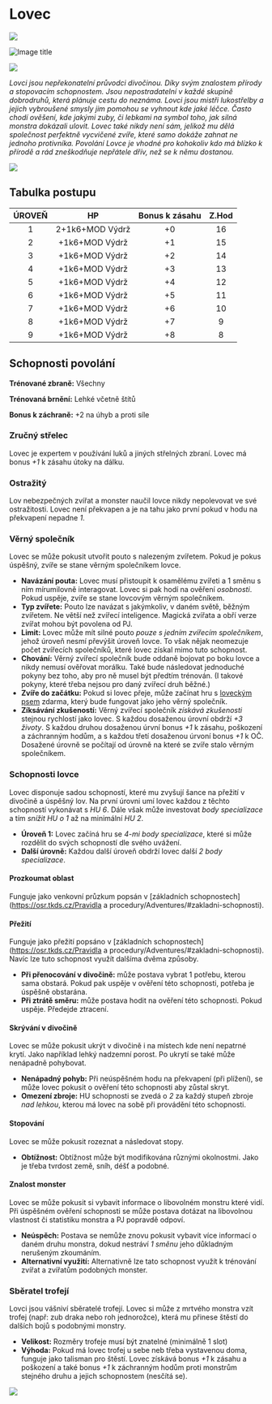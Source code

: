 # Lovec

<img src="/assets/sep_line.png"/>

![Image title](/assets/OW/classes/Hunter.png)

<img src="/assets/sep_line.png"/>

*Lovci jsou nepřekonatelní průvodci divočinou. Díky svým znalostem přírody a stopovacím schopnostem. Jsou nepostradatelní v každé skupině dobrodruhů, která plánuje cestu do neznáma. Lovci jsou mistři lukostřelby a jejich vybroušené smysly jim pomohou se vyhnout kde jaké léčce. Často chodí ověšení, kde jakými zuby, či lebkami na symbol toho, jak silná monstra dokázali ulovit. Lovec také nikdy není sám, jelikož mu dělá společnost perfektně vycvičené zvíře, které samo dokáže zahnat ne jednoho protivníka. Povolání Lovce je vhodné pro kohokoliv kdo má blízko k přírodě a rád zneškodňuje nepřátele dřív, než se k němu dostanou.*

<img src="/assets/sep_line.png"/>

## Tabulka postupu

| ÚROVEŇ |       HP        | Bonus k zásahu | Z.Hod |
| :----: | :-------------: | :------------: | :---: |
|   1    | 2+1k6+MOD Výdrž |       +0       |  16   |
|   2    | +1k6+MOD Výdrž  |       +1       |  15   |
|   3    | +1k6+MOD Výdrž  |       +2       |  14   |
|   4    | +1k6+MOD Výdrž  |       +3       |  13   |
|   5    | +1k6+MOD Výdrž  |       +4       |  12   |
|   6    | +1k6+MOD Výdrž  |       +5       |  11   |
|   7    | +1k6+MOD Výdrž  |       +6       |  10   |
|   8    | +1k6+MOD Výdrž  |       +7       |   9   |
|   9    | +1k6+MOD Výdrž  |       +8       |   8   |

## Schopnosti povolání

**Trénované zbraně:** Všechny

**Trénovaná brnění:** Lehké včetně štítů

**Bonus k záchraně:** +2 na úhyb a proti síle

### Zručný střelec

Lovec je expertem v používání luků a jiných střelných zbraní. Lovec má bonus *+1* k zásahu útoky na dálku.

### Ostražitý

Lov nebezpečných zvířat a monster naučil lovce nikdy nepolevovat ve své ostražitosti. Lovec není překvapen a je na tahu jako první pokud v hodu na překvapení nepadne *1*.

### Věrný společník

Lovec se může pokusit utvořit pouto s nalezeným zvířetem. Pokud je pokus úspěšný, zvíře se stane věrným společníkem lovce.

- **Navázání pouta:** Lovec musí přistoupit k osamělému zvířeti a 1 směnu s ním mírumilovně interagovat. Lovec si pak hodí na ověření *osobnosti*. Pokud uspěje, zvíře se stane lovcovým věrným společníkem.
- **Typ zvířete:** Pouto lze navázat s jakýmkoliv, v daném světě, běžným zvířetem. Ne větší než zvířecí inteligence. Magická zvířata a obří verze zvířat mohou být povolena od PJ.
- **Limit:** Lovec může mít silné pouto *pouze s jedním zvířecím společníkem*, jehož úroveň nesmí převýšit úroveň lovce. To však nějak neomezuje počet zvířecích společníků, které lovec získal mimo tuto schopnost.
- **Chování:** Věrný zvířecí společník bude oddaně bojovat po boku lovce a nikdy nemusí ověřovat morálku. Také bude následovat jednoduché pokyny bez toho, aby pro ně musel být předtím trénován. (I takové pokyny, které třeba nejsou pro daný zvířecí druh běžné.)
- **Zvíře do začátku:** Pokud si lovec přeje, může začínat hru s [loveckým psem](/Gear/#lovecky-pes) zdarma, který bude fungovat jako jeho věrný společník. 
- **Zíksávání zkušeností:** Věrný zvířecí společník *získává zkušenosti* stejnou rychlostí jako lovec. S každou dosaženou úrovní obdrží *+3 životy*. S každou druhou dosaženou úrvní bonus *+1* k zásahu, poškození a záchranným hodům, a s každou třetí dosaženou úrvoní bonus *+1* k OČ. Dosažené úrovně se počítají od úrovně na které se zvíře stalo věrným společníkem.

### Schopnosti lovce

Lovec disponuje sadou schopností, které mu zvyšují šance na přežití v divočině a úspěšný lov. Na první úrovni umí lovec každou z těchto schopností vykonávat s *HU 6*. Dále však může investovat *body specializace* a tím *snížit HU o 1* až na minimální *HU 2*.

- **Úroveň 1:** Lovec začíná hru se *4-mi body specializace*, které si může rozdělit do svých schopností dle svého uvážení.
- **Další úrovně:** Každou další úroveň obdrží lovec další *2 body specializace*.

#### Prozkoumat oblast

Funguje jako venkovní průzkum popsán v [základních schopnostech](https://osr.tkds.cz/Pravidla a procedury/Adventures/#zakladni-schopnosti).

#### Přežití

Funguje jako přežití popsáno v [základních schopnostech](https://osr.tkds.cz/Pravidla a procedury/Adventures/#zakladni-schopnosti). Navíc lze tuto schopnost využít dalšíma dvěma způsoby.

- **Při přenocování v divočině:** může postava vybrat 1 potřebu, kterou sama obstará. Pokud pak uspěje v ověření této schopnosti, potřeba je úspěšně obstarána.
- **Při ztrátě směru:** může postava hodit na ověření této schopnosti. Pokud uspěje. Předejde ztracení.

#### Skrývání v divočině

Lovec se může pokusit ukrýt v divočině i na místech kde není nepatrné krytí. Jako například lehký nadzemní porost. Po ukrytí se také může nenápadně pohybovat.

- **Nenápadný pohyb:** Při neúspěšném hodu na překvapení (při plížení), se může lovec pokusit o ověření této schopnosti aby zůstal skryt.
- **Omezení zbroje:** HU schopnosti se zvedá o *2* za každý stupeň zbroje *nad lehkou*, kterou má lovec na sobě při provádění této schopnosti.

#### Stopování

Lovec se může pokusit rozeznat a následovat stopy.

- **Obtížnost:** Obtížnost může být modifikována různými okolnostmi. Jako je třeba tvrdost země, sníh, déšť a podobné.

#### Znalost monster

Lovec se může pokusit si vybavit informace o libovolném monstru které vidí. Při úspěšném ověření schopnosti se může postava dotázat na libovolnou vlastnost či statistiku monstra a PJ popravdě odpoví.

- **Neúspěch:** Postava se nemůže znovu pokusit vybavit více informací o daném druhu monstra, dokud nestráví *1 směnu* jeho důkladným nerušeným zkoumáním.
- **Alternativní využití:** Alternativně lze tato schopnost využít k trénování zvířat a zvířatům podobných monster.

### Sběratel trofejí

Lovci jsou vášniví sběratelé trofejí. Lovec si může z mrtvého monstra vzít trofej (např: zub draka nebo roh jednorožce), která mu přinese štěstí do dalších bojů s podobnými monstry.

- **Velikost:** Rozměry trofeje musí být znatelné (minimálně 1 slot)
- **Výhoda:** Pokud má lovec trofej u sebe neb třeba vystavenou doma, funguje jako talisman pro štěstí. Lovec získává bonus *+1* k zásahu a poškození a také bonus *+1* k záchranným hodům proti monstrům stejného druhu a jejich schopnostem (nesčítá se).

<img src="/assets/sep_line.png"/>
